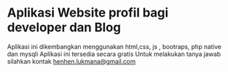 # Aplikasi Website profil bagi developer dan Blog
Aplikasi ini dikembangkan menggunakan html,css, js , bootraps, php native dan mysqli
Aplikasi ini tersedia secara gratis
Untuk melakukan tanya jawab silahkan kontak henhen.lukmana@gmail.com
